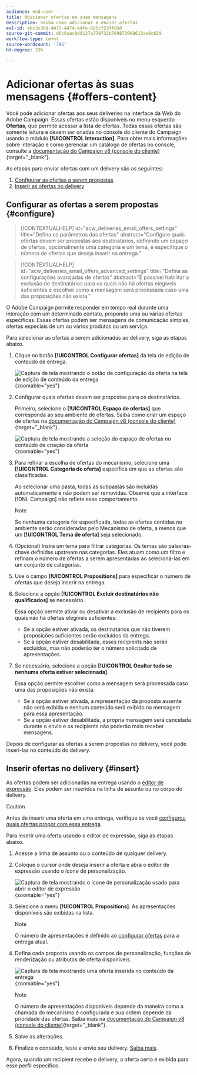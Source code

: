 ```yaml
---
audience: end-user
title: Adicionar ofertas em suas mensagens
description: Saiba como adicionar e enviar ofertas
exl-id: abc3c36d-d475-4474-b4fe-685cf23ff89d
source-git-commit: d6c6aac9d9127a770732b709873008613ae8c639
workflow-type: tm+mt
source-wordcount: '795'
ht-degree: 23%

---
```


# Adicionar ofertas às suas mensagens {#offers-content}

Você pode adicionar ofertas aos seus deliveries na interface da Web do Adobe Campaign. Essas ofertas estão disponíveis no menu esquerdo **Ofertas**, que permite acessar a lista de ofertas. Todas essas ofertas são somente leitura e devem ser criadas no console do cliente do Campaign usando o módulo **[!UICONTROL Interaction]**. Para obter mais informações sobre interação e como gerenciar um catálogo de ofertas no console, consulte a [documentação do Campaign v8 (console do cliente)](https://experienceleague.adobe.com/docs/campaign/campaign-v8/offers/interaction.html?lang=pt-BR){target="_blank"}.

As etapas para enviar ofertas com um delivery são as seguintes:

1. [Configurar as ofertas a serem propostas](#configure)
1. [Inserir as ofertas no delivery](#insert)

## Configurar as ofertas a serem propostas {#configure}

>[!CONTEXTUALHELP]
>id="acw_deliveries_email_offers_settings"
>title="Defina os parâmetros das ofertas"
>abstract="Configure quais ofertas devem ser propostas aos destinatários, definindo um espaço de ofertas, opcionalmente uma categoria e um tema, e especifique o número de ofertas que deseja inserir na entrega."

>[!CONTEXTUALHELP]
>id="acw_deliveries_email_offers_advanced_settings"
>title="Defina as configurações avançadas de ofertas"
>abstract="É possível habilitar a exclusão de destinatários para os quais não há ofertas elegíveis suficientes e escolher como a mensagem será processada caso uma das proposições não exista."

O Adobe Campaign permite responder em tempo real durante uma interação com um determinado contato, propondo uma ou várias ofertas específicas. Essas ofertas podem ser mensagens de comunicação simples, ofertas especiais de um ou vários produtos ou um serviço.

Para selecionar as ofertas a serem adicionadas ao delivery, siga as etapas abaixo.

1. Clique no botão **[!UICONTROL Configurar ofertas]** da tela de edição de conteúdo de entrega.

   ![Captura de tela mostrando o botão de configuração da oferta na tela de edição de conteúdo da entrega](assets/offer-setup.png){zoomable="yes"}

1. Configurar quais ofertas devem ser propostas para os destinatários.

   Primeiro, selecione o **[!UICONTROL Espaço de ofertas]** que corresponda ao seu ambiente de ofertas. Saiba como criar um espaço de ofertas na [documentação do Campaign v8 (console do cliente)](https://experienceleague.adobe.com/docs/campaign/campaign-v8/offers/interaction-settings/interaction-offer-spaces.html?lang=pt-BR){target="_blank"}.

   ![Captura de tela mostrando a seleção do espaço de ofertas no conteúdo de criação da oferta](assets/offer-create-content.png){zoomable="yes"}

1. Para refinar a escolha de ofertas do mecanismo, selecione uma **[!UICONTROL Categoria de oferta]** específica em que as ofertas são classificadas.

   Ao selecionar uma pasta, todas as subpastas são incluídas automaticamente e não podem ser removidas. Observe que a interface [!DNL Campaign] não reflete esse comportamento.

   >[!NOTE]
   >
   >Se nenhuma categoria for especificada, todas as ofertas contidas no ambiente serão consideradas pelo Mecanismo de oferta, a menos que um **[!UICONTROL Tema de oferta]** seja selecionado.

1. (Opcional) Insira um tema para filtrar categorias. Os temas são palavras-chave definidas upstream nas categorias. Eles atuam como um filtro e refinam o número de ofertas a serem apresentadas ao selecioná-las em um conjunto de categorias.

1. Use o campo **[!UICONTROL Propositions]** para especificar o número de ofertas que deseja inserir na entrega.

1. Selecione a opção **[!UICONTROL Excluir destinatários não qualificados]** se necessário.

   Essa opção permite ativar ou desativar a exclusão de recipients para os quais não há ofertas elegíveis suficientes:

   * Se a opção estiver ativada, os destinatários que não tiverem proposições suficientes serão excluídos da entrega.
   * Se a opção estiver desabilitada, esses recipients não serão excluídos, mas não poderão ter o número solicitado de apresentações.

1. Se necessário, selecione a opção **[!UICONTROL Ocultar tudo se nenhuma oferta estiver selecionada]**.

   Essa opção permite escolher como a mensagem será processada caso uma das proposições não exista:

   * Se a opção estiver ativada, a representação da proposta ausente não será exibida e nenhum conteúdo será exibido na mensagem para essa apresentação.
   * Se a opção estiver desabilitada, a própria mensagem será cancelada durante o envio e os recipients não poderão mais receber mensagens.

Depois de configurar as ofertas a serem propostas no delivery, você pode inseri-las no conteúdo do delivery.

## Inserir ofertas no delivery {#insert}

As ofertas podem ser adicionadas na entrega usando o [editor de expressão](../personalization/gs-personalization.md#access). Eles podem ser inseridos na linha de assunto ou no corpo do delivery.

>[!CAUTION]
>
>Antes de inserir uma oferta em uma entrega, verifique se você [configurou quais ofertas propor com essa entrega](#configure).

Para inserir uma oferta usando o editor de expressão, siga as etapas abaixo.

1. Acesse a linha de assunto ou o conteúdo de qualquer delivery.

1. Coloque o cursor onde deseja inserir a oferta e abra o editor de expressão usando o ícone de personalização.

   ![Captura de tela mostrando o ícone de personalização usado para abrir o editor de expressão](assets/offer-insert-perso-icon.png){zoomable="yes"}

1. Selecione o menu **[!UICONTROL Propositions]**. As apresentações disponíveis são exibidas na lista.

   >[!NOTE]
   >
   >O número de apresentações é definido ao [configurar ofertas](#configure) para a entrega atual.

1. Defina cada proposta usando os campos de personalização, funções de renderização ou atributos de oferta disponíveis.

   ![Captura de tela mostrando uma oferta inserida no conteúdo da entrega](assets/offer-inserted.png){zoomable="yes"}

   >[!NOTE]
   >
   >O número de apresentações disponíveis depende da maneira como a chamada do mecanismo é configurada e sua ordem depende da prioridade das ofertas. Saiba mais na [documentação do Campaign v8 (console do cliente)](https://experienceleague.adobe.com/docs/campaign/campaign-v8/offers/interaction-best-practices.html?lang=pt-BR){target="_blank"}.

1. Salve as alterações.

1. Finalize o conteúdo, teste e envie seu delivery. [Saiba mais](gs-messages.md).

Agora, quando um recipient recebe o delivery, a oferta certa é exibida para esse perfil específico.